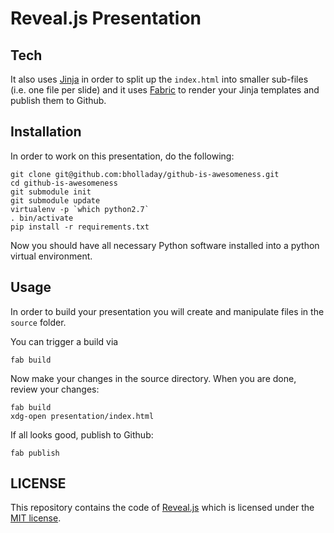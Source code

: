# Reveal.js Presentation

## Tech
It also uses [Jinja](http://jinja.pocoo.org/) in order to split up the
`index.html` into smaller sub-files (i.e. one file per slide) and it uses
[Fabric](http://docs.fabfile.org/) to render your Jinja templates and publish
them to Github.


## Installation

In order to work on this presentation, do the following:

    git clone git@github.com:bholladay/github-is-awesomeness.git
    cd github-is-awesomeness
    git submodule init
    git submodule update
    virtualenv -p `which python2.7`
    . bin/activate
    pip install -r requirements.txt

Now you should have all necessary Python software installed into a python virtual
environment.


## Usage

In order to build your presentation you will create and manipulate files in
the `source` folder.

You can trigger a build via

    fab build

Now make your changes in the source directory. When you are done, review your
changes:

    fab build
    xdg-open presentation/index.html

If all looks good, publish to Github:

    fab publish


## LICENSE

This repository contains the code of [Reveal.js](https://github.com/hakimel/reveal.js)
which is licensed under the [MIT license](https://github.com/hakimel/reveal.js/blob/master/LICENSE).
